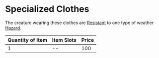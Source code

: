 # Specialized Clothes

The creature wearing these clothes are [Resistant](../../../Game%20Procedures/Conditions/Resistant.md) to one type of weather [Hazard](../../../Game%20Procedures/Hazards/Elemental%20Hazards.md).

| Quantity of Item | Item Slots | Price |
| ---------------- | ---------- | ----- |
| 1                | --         | 100   |
